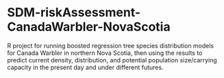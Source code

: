 # SDM-riskAssessment-CanadaWarbler-NovaScotia
R project for running boosted regression tree species distribution models for Canada Warbler in northern Nova Scotia, then using the results to predict current density, distribution, and potential population size/carrying capacity in the present day and under different futures.
